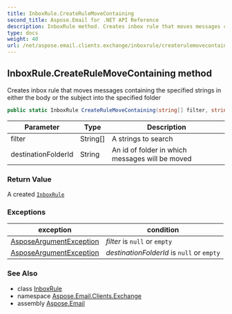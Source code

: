 ```yaml
---
title: InboxRule.CreateRuleMoveContaining
second_title: Aspose.Email for .NET API Reference
description: InboxRule method. Creates inbox rule that moves messages containing the specified strings in either the body or the subject into the specified folder
type: docs
weight: 40
url: /net/aspose.email.clients.exchange/inboxrule/createrulemovecontaining/
---
```

## InboxRule.CreateRuleMoveContaining method

Creates inbox rule that moves messages containing the specified strings in either the body or the subject into the specified folder

```csharp
public static InboxRule CreateRuleMoveContaining(string[] filter, string destinationFolderId)
```

| Parameter | Type | Description |
| --- | --- | --- |
| filter | String[] | A strings to search |
| destinationFolderId | String | An id of folder in which messages will be moved |

### Return Value

A created [`InboxRule`](../)

### Exceptions

| exception | condition |
| --- | --- |
| [AsposeArgumentException](../../../aspose.email/asposeargumentexception/) | *filter* is `null` or `empty` |
| [AsposeArgumentException](../../../aspose.email/asposeargumentexception/) | *destinationFolderId* is `null` or `empty` |

### See Also

* class [InboxRule](../)
* namespace [Aspose.Email.Clients.Exchange](../../inboxrule/)
* assembly [Aspose.Email](../../../)


